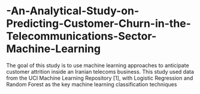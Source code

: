# -An-Analytical-Study-on-Predicting-Customer-Churn-in-the-Telecommunications-Sector-Machine-Learning
The goal of this study is to use machine learning approaches to anticipate customer attrition inside an Iranian telecoms business. This study used data from the UCI Machine Learning Repository [1], with Logistic Regression and Random Forest as the key machine learning classification techniques
